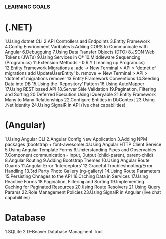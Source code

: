 ### LEARNING GOALS

# (.NET)
1.Using dotnet CLI
2.API Controllers and Endpoints
3.Entity Framework
4.Config Envrionment Varibales
5.Adding CORS to Communicate with Angular
6.Debugguing
7.Using Data Transfer Objects (DTO)
8.JSON Web Tokens (JWTs)
9.Using Services in C#
10.Middleware Sequencing (Program.cs)
11.Extension Methods - D.R.Y (Leaning up Program.cs)
12.Entity Framework Migrations
    a. add -> New Terminal > API > 'dotnet ef migrations add UpdateUserEntity'
    b. remove -> New Terminal > API > 'dotnet ef migrations remove'
13.Entity Framework Conventions
14.Seeding Data into DB
15.Using the 'Repository' Pattern
16.Using AutoMapper
17.Using REST based API
18.Server Side Validation
19.Pagination, Filtering and Sorting
20.Deferred Execution Using IQueryable
21.Entity Framework Many to Many Relationships
22.Configure Entities in DbContext
23.Using .Net Identity
24.Using SignalR in API (live chat capabilities)

# (Angular)
1.Using Angular CLI
2.Angular Config New Application
3.Adding NPM packages (bootstrap + font-awesome)
4.Using Angular HTTP Client Service
5.Using Angular Template Forms
6.Understanding Pipes and Observables
7.Component communication - Input, Output (child-parent, parent-child)
8.Angular Routing
9.Adding Bootstrap Themes
10.Using Angular Route Guards
11.Angular Error 'Interceptors'
12.Graceful Troubleshooting/Error Handling
13.3rd Party Photo Gallery (ng-gallery)
14.Using Route Parameters
15.Persisting Chnages to the API
16.Caching Data in Services
17.Using Reactive Forms
18.Pagination, Filtering and Sorting
19.Implementing Caching for Paginated Resources
20.Using Route Resolvers
21.Using Query Params
22.Role Management Policies
23.Using SignalR in Angular (live chat capabilities)

# Database
1.SQLite
2.D-Beaver Database Managment Tool
